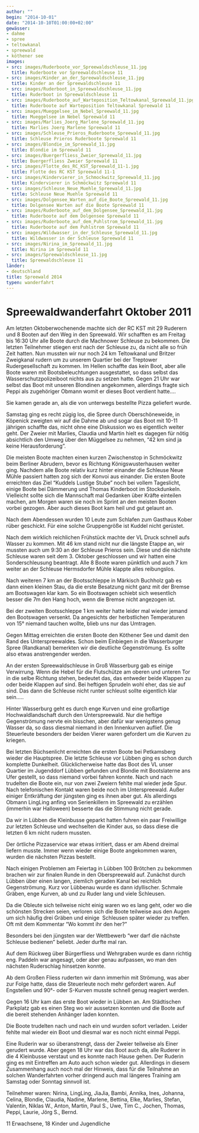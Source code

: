 ```yaml
---
author: ""
begin: "2014-10-01"
date: "2014-10-10T01:00:00+02:00"
gewässer:
- dahme
- spree
- teltowkanal
- spreewald
- köthener see
images:
- src: images/Ruderboote_vor_Spreewaldschleuse_11.jpg
  title: Ruderboote vor Spreewaldschleuse 11
- src: images/Kinder_an_der_Spreewaldschleuse_11.jpg
  title: Kinder an der Spreewaldschleuse 11
- src: images/Ruderboot_in_Spreewaldschleuse_11.jpg
  title: Ruderboot in Spreewaldschleuse 11
- src: images/Ruderboote_auf_Warteposition_Teltowkanal_Spreewald_11.jpg
  title: Ruderboote auf Warteposition Teltowkanal Spreewald 11
- src: images/Mueggelsee_im_Nebel_Spreewald_11.jpg
  title: Mueggelsee im Nebel Spreewald 11
- src: images/Marlies_Joerg_Marlene_Spreewald_11.jpg
  title: Marlies Joerg Marlene Spreewald 11
- src: images/Schleuse_Prieros_Ruderboote_Spreewald_11.jpg
  title: Schleuse Prieros Ruderboote Spreewald 11
- src: images/Blondie_im_Spreewald_11.jpg
  title: Blondie im Spreewald 11
- src: images/Buergerfliess_Zweier_Spreewald_11.jpg
  title: Buergerfliess Zweier Spreewald 11
- src: images/Flotte_des_RC_KST_Spreewald_11-1.jpg
  title: Flotte des RC KST Spreewald 11-1
- src: images/Kindervierer_in_Schmockwitz_Spreewald_11.jpg
  title: Kindervierer in Schmöckwitz Spreewald 11
- src: images/Schleuse_Neue_Muehle_Spreewald_11.jpg
  title: Schleuse Neue Muehle Spreewald 11
- src: images/Dolgensee_Warten_auf_die_Boote_Spreewald_11.jpg
  title: Dolgensee Warten auf die Boote Spreewald 11
- src: images/Ruderboote_auf_dem_Dolgensee_Spreewald_11.jpg
  title: Ruderboote auf dem Dolgensee Spreewald 11
- src: images/Ruderboote_auf_dem_Puhlstrom_Spreewald_11.jpg
  title: Ruderboote auf dem Puhlstrom Spreewald 11
- src: images/Wildwasser_in_der_Schleuse_Spreewald_11.jpg
  title: Wildwasser in der Schleuse Spreewald 11
- src: images/Nirina_im_Spreewald_11.jpg
  title: Nirina im Spreewald 11
- src: images/Spreewaldschleuse_11.jpg
  title: Spreewaldschleuse 11
länder: 
- deutschland
title: Spreewald 2014
typen: wanderfahrt
---
```



# Spreewaldwanderfahrt Oktober 2011


Am letzten Oktoberwochenende machte sich der RC KST mit 29 Ruderern und 8 Booten auf den Weg in den Spreewald. Wir schafften es am Freitag bis 16:30 Uhr alle Boote durch die Machnower Schleuse zu bekommen. Die letzten Teilnehmer stiegen erst nach der Schleuse zu, da nicht alle so früh Zeit hatten. Nun mussten wir nur noch 24 km Teltowkanal und Britzer Zweigkanal rudern um zu unserem Quartier bei der Treptower Rudergesellschaft zu kommen. Im Hellen schaffte das kein Boot, aber alle Boote waren mit Bootsbeleuchtungen ausgestattet, so dass selbst das Wasserschutzpolizeiboot nichts aus zu setzen hatte. Gegen 21 Uhr war selbst das Boot mit unseren Blondinen angekommen, allerdings fragte sich Peppi als zugehöriger Obmann womit er dieses Boot verdient hatte....

Sie kamen gerade an, als die von unterwegs bestellte Pizza geliefert wurde.

Samstag ging es recht zügig los, die Spree durch Oberschöneweide, in Köpenick zweigten wir auf die Dahme ab und sogar das Boot mit 10-11 jährigen schaffte das, nicht ohne eine Diskussion wo es eigentlich weiter geht. Der Zweier mit Marlies, Claudia und Martin hielt es dagegen für nötig absichtlich den Umweg über den Müggelsee zu nehmen, “42 km sind ja keine Herausforderung”.

Die meisten Boote machten einen kurzen Zwischenstop in Schmöckwitz beim Berliner Abrudern, bevor es Richtung Königswusterhausen weiter ging. Nachdem alle Boote relativ kurz hinter einander die Schleuse Neue Mühle passiert hatten zog sich der Konvoi aus einander. Die ersten Boote erreichten das Ziel “Kuddels Lustige Stube” noch bei vollem Tageslicht, einige Boote bei Dämmerung und Thomas Kinderboot im Stockdunkeln. Vielleicht sollte sich die Mannschaft mal Gedanken über Kräfte einteilen machen, am Morgen waren sie noch im Sprint an den meisten Booten vorbei gezogen. Aber auch dieses Boot kam heil und gut gelaunt an.

Nach dem Abendessen wurden 10 Leute zum Schlafen zum Gasthaus Kober rüber geschickt. Für eine solche Gruppengröße ist Kuddel nicht gerüstet.

Nach dem wirklich reichlichen Frühstück machte der VL Druck schnell aufs Wasser zu kommen. Mit 46 km stand nicht nur die längste Etappe an, wir mussten auch um 9:30 an der Schleuse Prieros sein. Diese und die nächste Schleuse waren seit dem 3. Oktober geschlossen und wir hatten eine Sonderschleusung beantragt. Alle 8 Boote waren pünktlich und auch 7 km weiter an der Schleuse Hermsdorfer Mühle klappte alles reibungslos.

Nach weiteren 7 km an der Bootsschleppe in Märkisch Buchholz gab es dann einen kleinen Stau, da die erste Besatzung nicht ganz mit der Bremse am Bootswagen klar kam. So ein Bootswagen schiebt sich wesentlich besser die 7m den Hang hoch, wenn die Bremse nicht angezogen ist.

Bei der zweiten Bootsschleppe 1 km weiter hatte leider mal wieder jemand den Bootswagen versenkt. Da angesichts der herbstlichen Temperaturen von 15° niemand tauchen wollte, blieb uns nur das Umtragen.

Gegen Mittag erreichten die ersten Boote den Köthener See und damit den Rand des Unterspreewaldes. Schon beim Einbiegen in die Wasserburger Spree (Randkanal) bemerkten wir die deutliche Gegenströmung. Es sollte also etwas anstrengender werden.

An der ersten Spreewaldschleuse in Groß Wasserburg gab es einige Verwirrung. Wenn die Hebel für die Flutschütze am oberen und unteren Tor in die selbe Richtung stehen, bedeutet das, das entweder beide Klappen zu oder beide Klappen auf sind. Bei heftigen Sprudeln wohl eher, das sie auf sind. Das dann die Schleuse nicht runter schleust sollte eigentlich klar sein.....

Hinter Wasserburg geht es durch enge Kurven und eine großartige Hochwaldlandschaft durch den Unterspreewald. Nur die heftige Gegenströmung nervte ein bisschen, aber dafür war wenigstens genug Wasser da, so dass diesmal niemand in den Innenkurven auflief. Die Steuerleute besonders der beiden Vierer waren gefordert um die Kurven zu kriegen.

Bei letzten Büchsenlicht erreichten die ersten Boote bei Petkamsberg wieder die Hauptspree. Die letzte Schleuse vor Lübben ging es schon durch komplette Dunkelheit. Glücklicherweise hatte das Boot des VL unser Quartier im Jugenddorf Lübben gefunden und Blondie mit Bootslaterne ans Ufer gestellt, so dass niemand vorbei fahren konnte. Nach und nach trudelten die Boote ein, nur von zwei Zweiern fehlte mal wieder jede Spur. Nach telefonischen Kontakt waren beide noch im Unterspreewald. Außer einiger Entkräftung der jüngsten ging es ihnen aber gut. Als allerdings Obmann LingLing anfing von Serienkillern im Spreewald zu erzählen (immerhin war Halloween) besserte das die Stimmung nicht gerade.

Da wir in Lübben die Kleinbusse geparkt hatten fuhren ein paar Freiwillige zur letzten Schleuse und wechselten die Kinder aus, so dass diese die letzten 6 km nicht rudern mussten.

Der örtliche Pizzaservice war etwas irritiert, dass er am Abend dreimal liefern musste. Immer wenn wieder einige Boote angekommen waren, wurden die nächsten Pizzas bestellt.

Nach einigen Problemen am Feiertag in Lübben 100 Brötchen zu bekommen brachen wir zur finalen Runde in den Oberspreewald auf. Zunächst durch Lübben über einen langen, ziemlich geraden Kanal bei reichlich Gegenströmung. Kurz vor Lübbenau wurde es dann idyllischer. Schmale Gräben, enge Kurven, ab und zu Ruder lang und viele Schleusen.

Da die Obleute sich teilweise nicht einig waren wo es lang geht, oder wo die schönsten Strecken seien, verloren sich die Boote teilweise aus den Augen um sich häufig drei Gräben und einige  Schleusen später wieder zu treffen. Oft mit dem Kommentar “Wo kommt ihr den her?”

Besonders bei den jüngsten war der Wettbewerb “wer darf die nächste Schleuse bedienen” beliebt. Jeder durfte mal ran.

Auf dem Rückweg über Bürgerfliess und Wehrgraben wurde es dann richtig eng. Paddeln war angesagt, oder aber genau aufpassen, wo man den nächsten Ruderschlag hinsetzen konnte.

Ab dem Großen Fliess ruderten wir dann immerhin mit Strömung, was aber zur Folge hatte, dass die Steuerleute noch mehr gefordert waren. Auf Engstellen und 90°- oder S-Kurven musste schnell genug reagiert werden.

Gegen 16 Uhr kam das erste Boot wieder in Lübben an. Am Städtischen Parkplatz gab es einen Steg wo wir aussetzen konnten und die Boote auf die bereit stehenden Anhänger laden konnten.

Die Boote trudelten nach und nach ein und wurden sofort verladen. Leider fehlte mal wieder ein Boot und diesmal war es noch nicht einmal Peppi.

Eine Ruderin war so überanstrengt, dass der Zweier teilweise als Einer gerudert wurde. Aber gegen 18 Uhr war das Boot auch da, alle Ruderer in die 4 Kleinbusse verstaut und es konnte nach Hause gehen. Der Ruderin ging es mit Eintreffen am Auto auch schon wieder gut. Allerdings in diesem Zusammenhang auch noch mal der Hinweis, dass für die Teilnahme an solchen Wanderfahrten vorher dringend auch mal längeres Training am Samstag oder Sonntag sinnvoll ist.

Teilnehmer waren: Nirina, LingLing, JiaJia, Bambi, Annika, Ines, Johanna, Celina, Blondie, Claudia, Nadine, Marlene, Bettina, Elke, Marlies, Stefan, Valentin, Niklas W., Anton, Martin, Paul S., Uwe, Tim C., Jochen, Thomas, Peppi, Laurie, Jörg S., Bernd.

11 Erwachsene, 18 Kinder und Jugendliche
